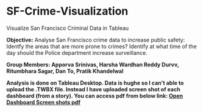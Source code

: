 # SF-Crime-Visualization
Visualize San Francisco Criminal Data in Tableau

<b>Objective:</b>
Analyse San Francisco crime data to increase public safety: 
<br>Identfy the areas that are more prone to crimes? Identify at what time of the day should the Police department increase surveillance.

<b>Group Members: Apporva Srinivas, Harsha Wardhan Reddy Durvv, Ritumbhara Sagar, Dan To, Pratik Khandelwal
  
<b>Analysis is done on Tableau Desktop. Data is hughe so I can't able to upload the .TWBX file. Instead I have uploaded screen shot of each dashboard (from a story). You can access pdf from below link: <a href="https://github.com/kpratikin/SF-Crime-Visualization/blob/master/SF_CrimeDataAnalysis.pdf">Open Dashboard Screen shots pdf</a>
